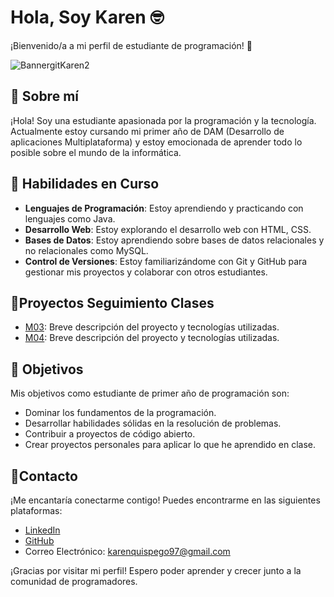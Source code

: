 # Hola, Soy Karen :nerd_face:	

¡Bienvenido/a a mi perfil de estudiante de programación! :robot:	

![BannergitKaren2](https://github.com/karenquispe9/karenquispe9/assets/152276117/249ed5cf-ca15-4383-b6df-4b58e80d9fd7)

## :call_me_hand:	Sobre mí

¡Hola! Soy una estudiante apasionada por la programación y la tecnología. Actualmente estoy cursando mi primer año de DAM (Desarrollo de aplicaciones Multiplataforma) y estoy emocionada de aprender todo lo posible sobre el mundo de la informática.

## :mechanical_arm: Habilidades en Curso

- **Lenguajes de Programación**: Estoy aprendiendo y practicando con lenguajes como Java.
- **Desarrollo Web**: Estoy explorando el desarrollo web con HTML, CSS.
- **Bases de Datos**: Estoy aprendiendo sobre bases de datos relacionales y no relacionales como MySQL.
- **Control de Versiones**: Estoy familiarizándome con Git y GitHub para gestionar mis proyectos y colaborar con otros estudiantes.

## :file_folder:Proyectos Seguimiento Clases

- [M03](enlace_al_proyecto_1): Breve descripción del proyecto y tecnologías utilizadas.
- [M04](enlace_al_proyecto_2): Breve descripción del proyecto y tecnologías utilizadas.

## :rocket:	Objetivos

Mis objetivos como estudiante de primer año de programación son:

- Dominar los fundamentos de la programación.
- Desarrollar habilidades sólidas en la resolución de problemas.
- Contribuir a proyectos de código abierto.
- Crear proyectos personales para aplicar lo que he aprendido en clase.

## :bell:Contacto

¡Me encantaría conectarme contigo! Puedes encontrarme en las siguientes plataformas:

- [LinkedIn](https://www.linkedin.com/in/karen-quispe-gonzales-ab56942b3/)
- [GitHub](https://github.com/karenquispe9)
- Correo Electrónico: karenquispego97@gmail.com

¡Gracias por visitar mi perfil! Espero poder aprender y crecer junto a la comunidad de programadores.

